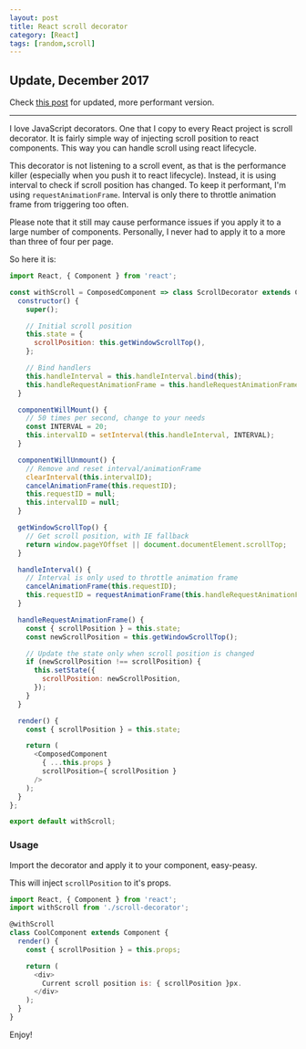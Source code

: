```yaml
---
layout: post
title: React scroll decorator
category: [React]
tags: [random,scroll]
---
```


## Update, December 2017

Check [this post](/react-decorators-and-scroll-manager) for updated, more performant version.

-----

I love JavaScript decorators. One that I copy to every React project is scroll decorator.
It is fairly simple way of injecting scroll position to react components. This way you can handle scroll using react lifecycle.

This decorator is not listening to a scroll event, as that is the performance killer (especially when you push it to react lifecycle). Instead, it is using interval to check if scroll position has changed. To keep it performant, I'm using `requestAnimationFrame`. Interval is only there to throttle animation frame from triggering too often.

<!--more-->

Please note that it still may cause performance issues if you apply it to a large number of components. Personally, I never had to apply it to a more than three of four per page.

So here it is:

```javascript
import React, { Component } from 'react';

const withScroll = ComposedComponent => class ScrollDecorator extends Component {
  constructor() {
    super();

    // Initial scroll position
    this.state = {
      scrollPosition: this.getWindowScrollTop(),
    };

    // Bind handlers
    this.handleInterval = this.handleInterval.bind(this);
    this.handleRequestAnimationFrame = this.handleRequestAnimationFrame.bind(this);
  }

  componentWillMount() {
    // 50 times per second, change to your needs
    const INTERVAL = 20;
    this.intervalID = setInterval(this.handleInterval, INTERVAL);
  }

  componentWillUnmount() {
    // Remove and reset interval/animationFrame
    clearInterval(this.intervalID);
    cancelAnimationFrame(this.requestID);
    this.requestID = null;
    this.intervalID = null;
  }

  getWindowScrollTop() {
    // Get scroll position, with IE fallback
    return window.pageYOffset || document.documentElement.scrollTop;
  }

  handleInterval() {
    // Interval is only used to throttle animation frame
    cancelAnimationFrame(this.requestID);
    this.requestID = requestAnimationFrame(this.handleRequestAnimationFrame);
  }

  handleRequestAnimationFrame() {
    const { scrollPosition } = this.state;
    const newScrollPosition = this.getWindowScrollTop();

    // Update the state only when scroll position is changed
    if (newScrollPosition !== scrollPosition) {
      this.setState({
        scrollPosition: newScrollPosition,
      });
    }
  }

  render() {
    const { scrollPosition } = this.state;

    return (
      <ComposedComponent
        { ...this.props }
        scrollPosition={ scrollPosition }
      />
    );
  }
};

export default withScroll;
```

### Usage

Import the decorator and apply it to your component, easy-peasy.

This will inject `scrollPosition` to it's props.

```javascript
import React, { Component } from 'react';
import withScroll from './scroll-decorator';

@withScroll
class CoolComponent extends Component {
  render() {
    const { scrollPosition } = this.props;

    return (
      <div>
        Current scroll position is: { scrollPosition }px.
      </div>
    );
  }
}
```

Enjoy!

